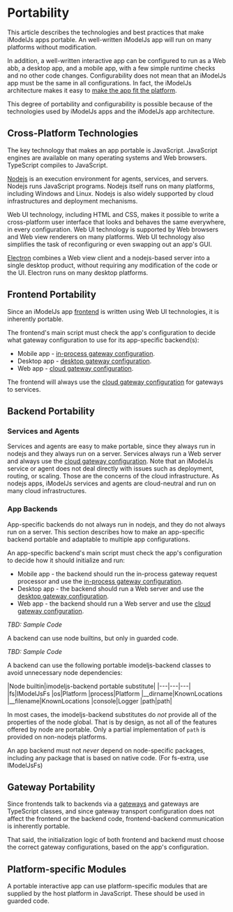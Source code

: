 # Portability

This article describes the technologies and best practices that make iModelJs apps portable. An well-written iModelJs app will run on many platforms without modification.

In addition, a well-written interactive app can be configured to run as a Web abb, a desktop app, and a mobile app, with a few simple runtime checks and no other code changes. Configurability does not mean that an iModelJs app must be the same in all configurations. In fact, the iModelJs architecture makes it easy to [make the app fit the platform](../../overview/overview/App.md#making-interactive-apps-fit-the-platform).

This degree of portability and configurability is possible because of the technologies used by iModelJs apps and the iModelJs app architecture.

## Cross-Platform Technologies

The key technology that makes an app portable is JavaScript. JavaScript engines are available on many operating systems and Web browsers. TypeScript compiles to JavaScript.

[Nodejs](./Glossary.md#Node.js) is an execution environment for agents, services, and servers. Nodejs runs JavaScript programs. Nodejs itself runs on many platforms, including Windows and Linux. Nodejs is also widely supported by cloud infrastructures and deployment mechanisms.

Web UI technology, including HTML and CSS, makes it possible to write a cross-platform user interface that looks and behaves the same everywhere, in every configuration. Web UI technology is supported by Web browsers and Web view renderers on many platforms. Web UI technology also simplifies the task of reconfiguring or even swapping out an app's GUI.

[Electron](./Glossary.md#Electron) combines a Web view client and a nodejs-based server into a single desktop product, without requiring any modification of the code or the UI. Electron runs on many desktop platforms.

## Frontend Portability

Since an iModelJs app [frontend](../overview/overview/App.md#app-frontend) is written using Web UI technologies, it is inherently portable.

The frontend's main script must check the app's configuration to decide what gateway configuration to use for its app-specific backend(s):
* Mobile app - [in-process gateway configuration](../../overview/overview/App.md#in-process-gateway-configuration).
* Desktop app - [desktop gateway configuration](../../overview/overview/App.md#desktop-gateway-configuration).
* Web app - [cloud gateway configuration](../../overview/overview/App.md#cloud-gateway-configuration).

The frontend will always use the [cloud gateway configuration](../../overview/overview/App.md#cloud-gateway-configuration) for gateways to services.

## Backend Portability

### Services and Agents
Services and agents are easy to make portable, since they always run in nodejs and they always run on a server. Services always run a Web server and always use the [cloud gateway configuration](../../overview/overview/App.md#cloud-gateway-configuration). Note that an iModelJs service or agent does not deal directly with issues such as deployment, routing, or scaling. Those are the concerns of the cloud infrastructure. As nodejs apps, iModelJs services and agents are cloud-neutral and run on many cloud infrastructures.

### App Backends
App-specific backends do not always run in nodejs, and they do not always run on a server. This section describes how to make an app-specific backend portable and adaptable to multiple app configurations.

An app-specific backend's main script must check the app's configuration to decide how it should initialize and run:
* Mobile app - the backend should run the in-process gateway request processor and use the [in-process gateway configuration](../../overview/overview/App.md#in-process-gateway-configuration).
* Desktop app - the backend should run a Web server and use the [desktop gateway configuration](../../overview/overview/App.md#desktop-gateway-configuration).
* Web app - the backend should run a Web server and use the [cloud gateway configuration](../../overview/overview/App.md#cloud-gateway-configuration).

*TBD: Sample Code*

A backend can use node builtins, but only in guarded code.

*TBD: Sample Code*

A backend can use the following portable imodeljs-backend classes to avoid unnecessary node dependencies:

|Node builtin|imodeljs-backend portable substitute|
|---|---|---|
|fs|IModelJsFs
|os|Platform
|process|Platform
|__dirname|KnownLocations
|__filename|KnownLocations
|console|Logger
|path|path|

In most cases, the imodeljs-backend substitutes do *not* provide all of the properties of the node global. That is by design, as not all of the features offered by node are portable. Only a partial implementation of `path` is provided on non-nodejs platforms.

An app backend must not *never* depend on node-specific packages, including any package that is based on native code. (For fs-extra, use IModelJsFs)

## Gateway Portability

Since frontends talk to backends via a [gateways](../../overview/overview/App.md#gateways) and gateways are TypeScript classes, and since gateway transport configuration does not affect the frontend or the backend code, frontend-backend communication is inherently portable.

That said, the initialization logic of both frontend and backend must choose the correct gateway configurations, based on the app's configuration.

## Platform-specific Modules

A portable interactive app can use platform-specific modules that are supplied by the host platform in JavaScript. These should be used in guarded code.
